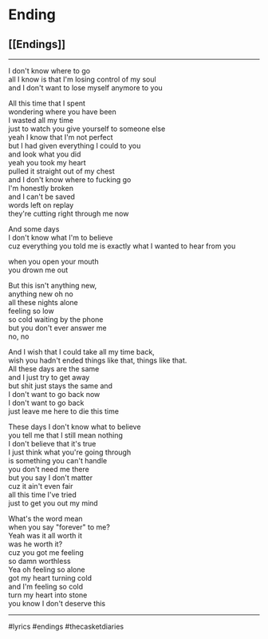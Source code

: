 # Ending

## [[Endings]]

---

I don't know where to go  
all I know is that I'm losing control of my soul  
and I don't want to lose myself anymore to you

All this time that I spent  
wondering where you have been  
I wasted all my time  
just to watch you give yourself to someone else  
yeah I know that I'm not perfect  
but I had given everything I could to you  
and look what you did  
yeah you took my heart  
pulled it straight out of my chest  
and I don't know where to fucking go  
I'm honestly broken  
and I can't be saved  
words left on replay  
they're cutting right through me now

And some days  
I don't know what I'm to believe  
cuz everything you told me is exactly what I wanted to hear from you

when you open your mouth  
you drown me out

But this isn't anything new,  
anything new oh no  
all these nights alone  
feeling so low  
so cold waiting by the phone  
but you don't ever answer me  
no, no

And I wish that I could take all my time back,  
wish you hadn't ended things like that, things like that.  
All these days are the same  
and I just try to get away  
but shit just stays the same and  
I don't want to go back now  
I don't want to go back  
just leave me here to die this time

These days I don't know what to believe  
you tell me that I still mean nothing  
I don't believe that it's true  
I just think what you're going through  
is something you can't handle  
you don't need me there  
but you say I don't matter  
cuz it ain't even fair  
all this time I've tried  
just to get you out my mind

What's the word mean  
when you say "forever" to me?  
Yeah was it all worth it  
was he worth it?  
cuz you got me feeling  
so damn worthless  
Yea oh feeling so alone  
got my heart turning cold  
and I'm feeling so cold  
turn my heart into stone  
you know I don't deserve this

---

#lyrics #endings #thecasketdiaries
